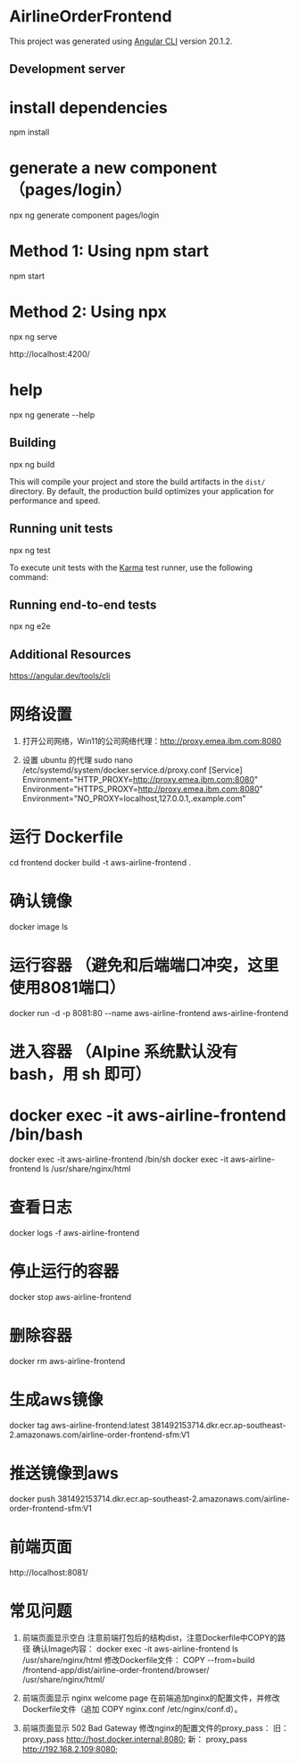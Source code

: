 # AirlineOrderFrontend

This project was generated using [Angular CLI](https://github.com/angular/angular-cli) version 20.1.2.

## Development server

# install dependencies
npm install

# generate a new component （pages/login）
npx ng generate component pages/login

# Method 1: Using npm start
npm start

# Method 2: Using npx
npx ng serve

http://localhost:4200/

# help
npx ng generate --help

## Building
npx ng build

This will compile your project and store the build artifacts in the `dist/` directory. By default, the production build optimizes your application for performance and speed.

## Running unit tests
npx ng test

To execute unit tests with the [Karma](https://karma-runner.github.io) test runner, use the following command:

## Running end-to-end tests
npx ng e2e

## Additional Resources
https://angular.dev/tools/cli

# 网络设置
1. 打开公司网络，Win11的公司网络代理：http://proxy.emea.ibm.com:8080

2. 设置 ubuntu 的代理
sudo nano /etc/systemd/system/docker.service.d/proxy.conf
[Service]
Environment="HTTP_PROXY=http://proxy.emea.ibm.com:8080"
Environment="HTTPS_PROXY=http://proxy.emea.ibm.com:8080"
Environment="NO_PROXY=localhost,127.0.0.1,.example.com"

# 运行 Dockerfile
cd frontend
docker build -t aws-airline-frontend .

# 确认镜像
docker image ls
# 运行容器 （避免和后端端口冲突，这里使用8081端口）
docker run -d -p 8081:80 --name aws-airline-frontend aws-airline-frontend

# 进入容器 （Alpine 系统默认没有 bash，用 sh 即可）
# docker exec -it aws-airline-frontend /bin/bash
docker exec -it aws-airline-frontend /bin/sh
docker exec -it aws-airline-frontend ls /usr/share/nginx/html

# 查看日志
docker logs -f aws-airline-frontend

# 停止运行的容器
docker stop aws-airline-frontend

# 删除容器
docker rm aws-airline-frontend

# 生成aws镜像
docker tag aws-airline-frontend:latest 381492153714.dkr.ecr.ap-southeast-2.amazonaws.com/airline-order-frontend-sfm:V1

# 推送镜像到aws
docker push 381492153714.dkr.ecr.ap-southeast-2.amazonaws.com/airline-order-frontend-sfm:V1 

# 前端页面
http://localhost:8081/


# 常见问题
1. 前端页面显示空白
注意前端打包后的结构dist，注意Dockerfile中COPY的路径
确认Image内容：
docker exec -it aws-airline-frontend ls /usr/share/nginx/html
修改Dockerfile文件：
COPY --from=build /frontend-app/dist/airline-order-frontend/browser/ /usr/share/nginx/html/

2. 前端页面显示 nginx welcome page
在前端追加nginx的配置文件，并修改Dockerfile文件（追加 COPY nginx.conf /etc/nginx/conf.d）。

3. 前端页面显示 502 Bad Gateway
修改nginx的配置文件的proxy_pass：
旧：
proxy_pass http://host.docker.internal:8080;
新：
proxy_pass http://192.168.2.109:8080;
